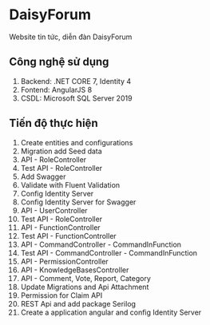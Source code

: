 # DaisyForum

Website tin tức, diễn đàn DaisyForum

## Công nghệ sử dụng

1. Backend: .NET CORE 7, Identity 4
2. Fontend: AngularJS 8
3. CSDL: Microsoft SQL Server 2019

## Tiến độ thực hiện

1. Create entities and configurations
2. Migration add Seed data
3. API - RoleController
4. Test API - RoleController
5. Add Swagger
6. Validate with Fluent Validation
7. Config Identity Server
8. Config Identity Server for Swagger
9. API - UserController
10. Test API - RoleController
11. API - FunctionController
12. Test API - FunctionController
13. API - CommandController - CommandInFunction
14. Test API - CommandController - CommandInFunction
15. API - PermissionController
16. API - KnowledgeBasesController
17. API - Comment, Vote, Report, Category
18. Update Migrations and Api Attachment
19. Permission for Claim API
20. REST Api and add package Serilog
21. Create a application angular and config Identity Server

